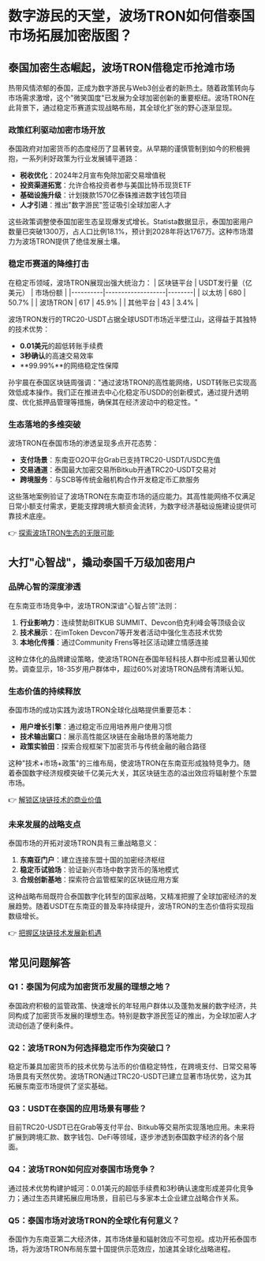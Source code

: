 # 数字游民的天堂，波场TRON如何借泰国市场拓展加密版图？

## 泰国加密生态崛起，波场TRON借稳定币抢滩市场

热带风情浓郁的泰国，正成为数字游民与Web3创业者的新热土。随着政策转向与市场需求激增，这个"微笑国度"已发展为全球加密创新的重要枢纽。波场TRON在此背景下，通过稳定币赛道实现战略布局，其全球化扩张的野心逐渐显现。

### 政策红利驱动加密市场开放

泰国政府对加密货币的态度经历了显著转变。从早期的谨慎管制到如今的积极拥抱，一系列利好政策为行业发展铺平道路：
- **税收优化**：2024年2月宣布免除加密交易增值税
- **投资渠道拓宽**：允许合格投资者参与美国比特币现货ETF
- **基础设施升级**：计划拨款1570亿泰铢推进数字钱包项目
- **人才引进**：推出"数字游民"签证吸引全球加密人才

这些政策调整使泰国加密生态呈现爆发式增长。Statista数据显示，泰国加密用户数量已突破1300万，占人口比例18.1%，预计到2028年将达1767万。这种市场潜力为波场TRON提供了绝佳发展土壤。

### 稳定币赛道的降维打击

在稳定币领域，波场TRON展现出强大统治力：
| 区块链平台 | USDT发行量（亿美元） | 市场份额 |
|----------|-------------------|--------|
| 以太坊   | 680               | 50.7%  |
| 波场TRON | 617               | 45.9%  |
| 其他平台 | 43                | 3.4%   |

波场TRON发行的TRC20-USDT占据全球USDT市场近半壁江山，这得益于其独特的技术优势：
- **0.01美元**的超低转账手续费
- **3秒确认**的高速交易效率
- **99.99%**的网络稳定性保障

孙宇晨在泰国区块链周强调："通过波场TRON的高性能网络，USDT转账已实现高效低成本操作。我们正在推进去中心化稳定币USDD的创新模式，通过提升透明度、优化抵押品管理等措施，确保其在经济波动中的稳定性。"

### 生态落地的多维突破

波场TRON在泰国市场的渗透呈现多点开花态势：
- **支付场景**：东南亚O2O平台Grab已支持TRC20-USDT/USDC充值
- **交易通道**：泰国最大加密交易所Bitkub开通TRC20-USDT交易对
- **跨境服务**：与SCB等传统金融机构合作开发稳定币汇款服务

这些落地案例验证了波场TRON在东南亚市场的适应能力。其高性能网络不仅满足日常小额支付需求，更能支撑跨境大额资金流转，为数字经济基础设施建设提供可靠技术底座。

👉 [探索波场TRON生态的无限可能](https://bit.ly/okx_welcome)

## 大打"心智战"，撬动泰国千万级加密用户

### 品牌心智的深度渗透

在东南亚市场竞争中，波场TRON深谙"心智占领"法则：
1. **行业影响力**：连续赞助BITKUB SUMMIT、Devcon伯克利峰会等顶级会议
2. **技术展示**：在imToken Devcon7等开发者活动中强化生态技术优势
3. **本地化传播**：通过Community Frens等社区活动建立情感连接

这种立体化的品牌建设策略，使波场TRON在泰国年轻科技人群中形成显著认知优势。调查显示，18-35岁用户群体中，超过60%对波场TRON品牌有清晰认知。

### 生态价值的持续释放

泰国市场的成功实践为波场TRON全球化战略提供重要范本：
- **用户增长引擎**：通过稳定币应用培养用户使用习惯
- **技术输出窗口**：展示高性能区块链在金融场景的落地能力
- **政策实验田**：探索合规框架下加密货币与传统金融的融合路径

这种"技术+市场+政策"的三维布局，使波场TRON在东南亚形成独特竞争力。随着泰国数字经济规模突破千亿美元大关，其区块链生态的溢出效应将辐射整个东盟市场。

👉 [解锁区块链技术的商业价值](https://bit.ly/okx_welcome)

### 未来发展的战略支点

泰国市场的开拓对波场TRON具有三重战略意义：
1. **东南亚门户**：建立连接东盟十国的加密经济枢纽
2. **稳定币试验场**：验证新兴市场中数字货币的落地模式
3. **合规创新基地**：探索符合监管框架的区块链应用方案

这种战略布局既符合泰国数字化转型的国家战略，又精准把握了全球加密经济的发展趋势。随着USDT在东南亚的普及率持续提升，波场TRON的生态价值将实现指数级增长。

👉 [把握区块链技术发展新机遇](https://bit.ly/okx_welcome)

## 常见问题解答

### Q1：泰国为何成为加密货币发展的理想之地？
泰国政府积极的监管政策、快速增长的年轻用户群体以及蓬勃发展的数字经济，共同构成了加密货币发展的理想生态。特别是数字游民签证的推出，为全球加密人才流动创造了便利条件。

### Q2：波场TRON为何选择稳定币作为突破口？
稳定币兼具加密货币的技术优势与法币的价值稳定特性，在跨境支付、日常交易等场景具有天然优势。波场TRON通过TRC20-USDT已建立显著市场优势，这为其拓展东南亚市场提供了坚实基础。

### Q3：USDT在泰国的应用场景有哪些？
目前TRC20-USDT已在Grab等支付平台、Bitkub等交易所实现落地应用。未来将扩展到跨境汇款、数字钱包、DeFi等领域，逐步渗透到泰国数字经济的各个层面。

### Q4：波场TRON如何应对泰国市场竞争？
通过技术优势构建护城河：0.01美元的超低手续费和3秒确认速度形成差异化竞争力；通过生态共建拓展应用场景，目前已与多家本土企业建立战略合作关系。

### Q5：泰国市场对波场TRON的全球化有何意义？
泰国作为东南亚第二大经济体，其市场体量和辐射效应不可忽视。成功开拓泰国市场，将为波场TRON布局东盟十国提供示范效应，加速其全球化战略进程。